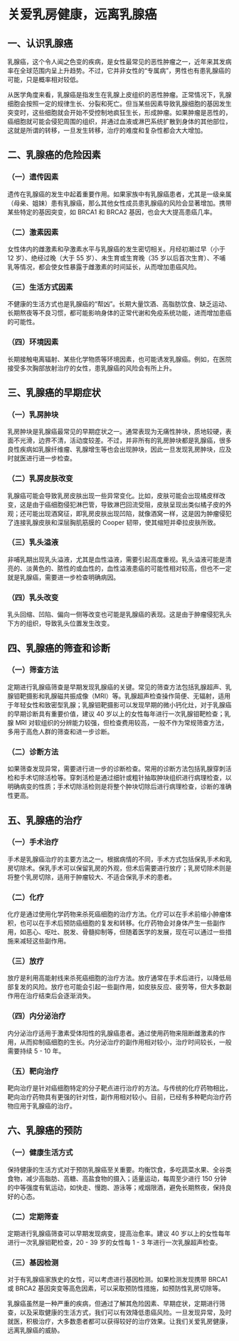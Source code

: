 # 关爱乳房健康，远离乳腺癌

## 一、认识乳腺癌
乳腺癌，这个令人闻之色变的疾病，是女性最常见的恶性肿瘤之一，近年来其发病率在全球范围内呈上升趋势。不过，它并非女性的“专属病”，男性也有患乳腺癌的可能，只是概率相对较低。

从医学角度来看，乳腺癌是指发生在乳腺上皮组织的恶性肿瘤。正常情况下，乳腺细胞会按照一定的规律生长、分裂和死亡。但当某些因素导致乳腺细胞的基因发生突变时，这些细胞就会开始不受控制地疯狂生长，形成肿瘤。如果肿瘤是恶性的，癌细胞就可能会侵犯周围的组织，并通过血液或淋巴系统扩散到身体的其他部位，这就是所谓的转移，一旦发生转移，治疗的难度和复杂性都会大大增加。

## 二、乳腺癌的危险因素
### （一）遗传因素
遗传在乳腺癌的发生中起着重要作用。如果家族中有乳腺癌患者，尤其是一级亲属（母亲、姐妹）患有乳腺癌，那么其他女性成员患乳腺癌的风险会显著增加。携带某些特定的基因突变，如 BRCA1 和 BRCA2 基因，也会大大提高患癌几率。

### （二）激素因素
女性体内的雌激素和孕激素水平与乳腺癌的发生密切相关。月经初潮过早（小于 12 岁）、绝经过晚（大于 55 岁）、未生育或生育晚（35 岁以后首次生育）、不哺乳等情况，都会使女性暴露于雌激素的时间延长，从而增加患癌风险。

### （三）生活方式因素
不健康的生活方式也是乳腺癌的“帮凶”。长期大量饮酒、高脂肪饮食、缺乏运动、长期熬夜等不良习惯，都可能影响身体的正常代谢和免疫系统功能，进而增加患癌的可能性。

### （四）环境因素
长期接触电离辐射、某些化学物质等环境因素，也可能诱发乳腺癌。例如，在医院接受多次胸部放射治疗的女性，患乳腺癌的风险会有所上升。

## 三、乳腺癌的早期症状
### （一）乳房肿块
乳房肿块是乳腺癌最常见的早期症状之一。通常表现为无痛性肿块，质地较硬，表面不光滑，边界不清，活动度较差。不过，并非所有的乳房肿块都是乳腺癌，很多良性疾病如乳腺纤维瘤、乳腺增生等也会出现肿块，因此一旦发现乳房肿块，应及时就医进行进一步检查。

### （二）乳房皮肤改变
乳腺癌可能会导致乳房皮肤出现一些异常变化。比如，皮肤可能会出现橘皮样改变，这是由于癌细胞侵犯淋巴管，导致淋巴回流受阻，皮肤呈现出类似橘子皮的外观；还可能出现酒窝征，即乳房皮肤出现凹陷，就像酒窝一样，这是因为肿瘤侵犯了连接乳腺皮肤和深层胸肌筋膜的 Cooper 韧带，使其缩短并牵拉皮肤所致。

### （三）乳头溢液
非哺乳期出现乳头溢液，尤其是血性溢液，需要引起高度重视。乳头溢液可能是清亮的、淡黄色的、脓性的或血性的，血性溢液患癌的可能性相对较高，但也不一定就是乳腺癌，需要进一步检查明确病因。

### （四）乳头改变
乳头回缩、凹陷、偏向一侧等改变也可能是乳腺癌的表现。这是由于肿瘤侵犯乳头下方的组织，导致乳头位置发生改变。

## 四、乳腺癌的筛查和诊断
### （一）筛查方法
定期进行乳腺癌筛查是早期发现乳腺癌的关键。常见的筛查方法包括乳腺超声、乳腺钼靶摄影和乳腺磁共振成像（MRI）等。乳腺超声检查操作简便、无辐射，适用于年轻女性和致密型乳腺；乳腺钼靶摄影可以发现早期的微小钙化灶，对于乳腺癌的早期诊断具有重要价值，建议 40 岁以上的女性每年进行一次乳腺钼靶检查；乳腺 MRI 对软组织的分辨能力较强，但检查费用较高，一般不作为常规筛查方法，多用于高危人群的筛查和进一步诊断。

### （二）诊断方法
如果筛查发现异常，需要进行进一步的诊断检查。常用的诊断方法包括乳腺穿刺活检和手术切除活检等。穿刺活检是通过细针或粗针抽取肿块组织进行病理检查，以明确病变的性质；手术切除活检则是将整个肿块切除后进行病理检查，诊断的准确性更高。

## 五、乳腺癌的治疗
### （一）手术治疗
手术是乳腺癌治疗的主要方法之一。根据病情的不同，手术方式包括保乳手术和乳房切除术。保乳手术可以保留乳房的外观，但术后需要进行放疗；乳房切除术则是将整个乳房切除，适用于肿瘤较大、不适合保乳手术的患者。

### （二）化疗
化疗是通过使用化学药物来杀死癌细胞的治疗方法。化疗可以在手术前缩小肿瘤体积，也可以在手术后预防癌细胞的复发和转移。化疗药物会对身体产生一些副作用，如恶心、呕吐、脱发、骨髓抑制等，但随着医学的发展，现在可以通过一些措施来减轻这些副作用。

### （三）放疗
放疗是利用高能射线来杀死癌细胞的治疗方法。放疗通常在手术后进行，以降低局部复发的风险。放疗也可能会引起一些副作用，如皮肤反应、疲劳等，但大多数副作用在治疗结束后会逐渐消失。

### （四）内分泌治疗
内分泌治疗适用于激素受体阳性的乳腺癌患者。通过使用药物来阻断雌激素的作用，从而抑制癌细胞的生长。内分泌治疗的副作用相对较小，治疗时间较长，一般需要持续 5 - 10 年。

### （五）靶向治疗
靶向治疗是针对癌细胞特定的分子靶点进行治疗的方法。与传统的化疗药物相比，靶向治疗药物具有更强的针对性，副作用相对较小。目前，已经有多种靶向治疗药物应用于乳腺癌的治疗。

## 六、乳腺癌的预防
### （一）健康生活方式
保持健康的生活方式对于预防乳腺癌至关重要。均衡饮食，多吃蔬菜水果、全谷类食物，减少高脂肪、高糖、高盐食物的摄入；适量运动，每周至少进行 150 分钟的中等强度有氧运动，如快走、慢跑、游泳等；戒烟限酒，避免长期熬夜，保持良好的心态。

### （二）定期筛查
定期进行乳腺癌筛查可以早期发现病变，提高治愈率。建议 40 岁以上的女性每年进行一次乳腺钼靶检查，20 - 39 岁的女性每 1 - 3 年进行一次乳腺超声检查。

### （三）基因检测
对于有乳腺癌家族史的女性，可以考虑进行基因检测。如果检测发现携带 BRCA1 或 BRCA2 基因突变等高危因素，可以采取预防性措施，如预防性乳房切除等。

乳腺癌虽然是一种严重的疾病，但通过了解其危险因素、早期症状，定期进行筛查，以及采取健康的生活方式，我们可以有效降低患癌风险。一旦发现异常，及时就医，积极治疗，大多数患者都可以获得较好的治疗效果。让我们关爱乳房健康，远离乳腺癌的威胁。 